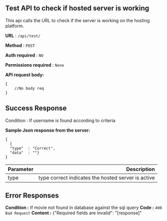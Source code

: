 


## Test API to check if hosted server is working

This api calls the URL to check if the server is working on the hosting platform. 

**URL** : ```/api/test/```

**Method** : ```POST```

**Auth required** : ```NO```

**Permissions required** : ```None```


**API request body:**

```
{
    //No body req
}
```

## Success Response

Condition : If username is found according to criteria

**Sample Json response from the server:**
```
{
  {
  "type"  : "Correct",
  "data"  : ""}
}
```


| Parameter      |Description |
| :---        |    ----:  
| type | type correct indicates the hosted server is active | 


 
## Error Responses
**Condition :** If movie not found in database against the sql query
**Code :** ```400 Bad Request```
**Content :** {"Required fields are invalid": "[response]"


